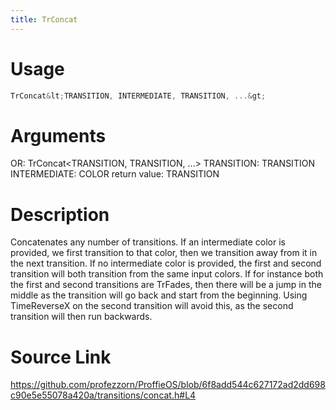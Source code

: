 ```yaml
---
title: TrConcat
---
```


# Usage
```cpp
TrConcat&lt;TRANSITION, INTERMEDIATE, TRANSITION, ...&gt;
```

# Arguments
OR:  TrConcat<TRANSITION, TRANSITION, ...>
TRANSITION: TRANSITION
INTERMEDIATE: COLOR
return value: TRANSITION

# Description
Concatenates any number of transitions.
If an intermediate color is provided, we first transition to that color, then
we transition away from it in the next transition.
If no intermediate color is provided, the first and second transition will both
transition from the same input colors. If for instance both the first and second
transitions are TrFades, then there will be a jump in the middle as the transition
will go back and start from the beginning. Using TimeReverseX on the second transition
will avoid this, as the second transition will then run backwards.

# Source Link
https://github.com/profezzorn/ProffieOS/blob/6f8add544c627172ad2dd698c90e5e55078a420a/transitions/concat.h#L4
